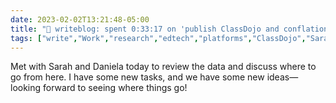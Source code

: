 ---date: 2023-02-02T13:21:48-05:00title: "📝 writeblog: spent 0:33:17 on 'publish ClassDojo and conflation of ed tech platforms study'"tags: ["write","Work","research","edtech","platforms","ClassDojo","Sarah Barriage","Daniela DiGiacomo"]---Met with Sarah and Daniela today to review the data and discuss where to go from here. I have some new tasks, and we have some new ideas—looking forward to seeing where things go!